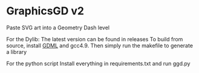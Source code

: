 # GraphicsGD v2

Paste SVG art into a Geometry Dash level


For the Dylib:
	The latest version can be found in releases
	To build from source, install [GDML](https://github.com/camden314/GDML) and gcc4.9. Then simply run the makefile to generate a library

For the python script
	Install everything in requirements.txt and run ggd.py
